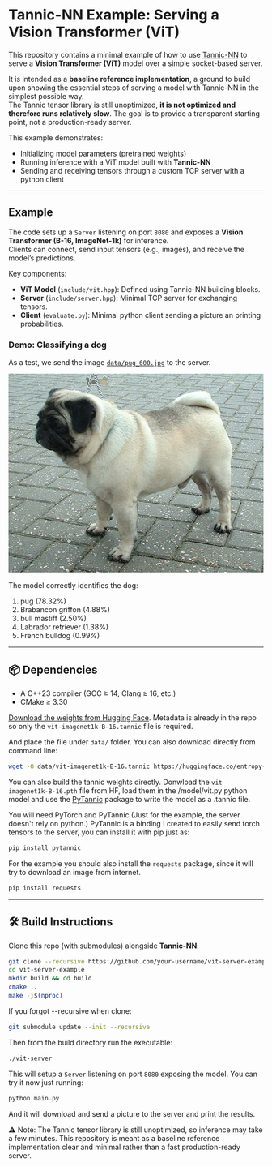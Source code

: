 # Tannic-NN Example: Serving a Vision Transformer (ViT)

This repository contains a minimal example of how to use [Tannic-NN](https://github.com/entropy-flux/Tannic-NN) to serve a **Vision Transformer (ViT)** model over a simple socket-based server.  

It is intended as a **baseline reference implementation**, a ground to build upon showing the essential steps of serving a model with Tannic-NN in the simplest possible way.  
The Tannic tensor library is still unoptimized, **it is not optimized and therefore runs relatively slow**. The goal is to provide a transparent starting point, not a production-ready server.

This example demonstrates:  
- Initializing model parameters (pretrained weights)  
- Running inference with a ViT model built with **Tannic-NN**  
- Sending and receiving tensors through a custom TCP server with a python client

---

## Example

The code sets up a `Server` listening on port `8080` and exposes a **Vision Transformer (B-16, ImageNet-1k)** for inference.  
Clients can connect, send input tensors (e.g., images), and receive the model’s predictions.

Key components:
- **ViT Model** (`include/vit.hpp`): Defined using Tannic-NN building blocks.  
- **Server** (`include/server.hpp`): Minimal TCP server for exchanging tensors.    
- **Client** (`evaluate.py`): Minimal python client sending a picture an printing probabilities. 


### Demo: Classifying a dog

As a test, we send the image [`data/pug_600.jpg`](data/pug_600.jpg) to the server.  

![Pug example](data/pug_600.jpg)

The model correctly identifies the dog: 

1. pug (78.32%)
2. Brabancon griffon (4.88%)
3. bull mastiff (2.50%)
4. Labrador retriever (1.38%)
5. French bulldog (0.99%)

---

## 📦 Dependencies 

- A C++23 compiler (GCC ≥ 14, Clang ≥ 16, etc.)
- CMake ≥ 3.30

[Download the weights from Hugging Face](https://huggingface.co/entropy-flux/vit-imagenet1k/tree/main). Metadata is already in the repo so only the `vit-imagenet1k-B-16.tannic` file is required. 

And place the file under `data/` folder. You can also download directly from command line:

```bash 
wget -O data/vit-imagenet1k-B-16.tannic https://huggingface.co/entropy-flux/vit-imagenet1k/resolve/main/vit-imagenet1k-B-16.tannic
``` 

You can also build the tannic weights directly. Donwload the `vit-imagenet1k-B-16.pth` file from HF, load them in the /model/vit.py python model and use the [PyTannic](https://github.com/entropy-flux/PyTannic) package to write the model as a .tannic file. 

You will need PyTorch and PyTannic (Just for the example, the server doesn't rely on python.)
PyTannic is a binding I created to easily send torch tensors to the server, you can install it with pip just as:

```bash
pip install pytannic
```

For the example you should also install the `requests` package, since it will try to download an image from internet. 

```bash
pip install requests
```

---

## 🛠️ Build Instructions
  
Clone this repo (with submodules) alongside **Tannic-NN**:

```bash
git clone --recursive https://github.com/your-username/vit-server-example.git
cd vit-server-example
mkdir build && cd build
cmake ..
make -j$(nproc) 
```
If you forgot --recursive when clone:

```bash
git submodule update --init --recursive
```

Then from the build directory run the executable:

```bash
./vit-server
```

This will setup a `Server` listening on port `8080` exposing the model. You can try it now just running:

```bash
python main.py
```

And it will download and send a picture to the server and print the results. 

⚠️ Note: The Tannic tensor library is still unoptimized, so inference may take a few minutes.
This repository is meant as a baseline reference implementation clear and minimal rather than a fast production-ready server.